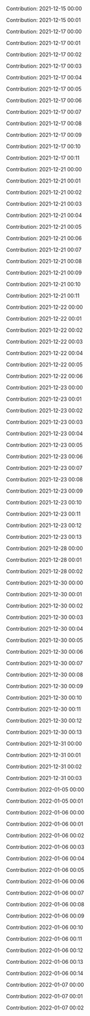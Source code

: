 Contribution: 2021-12-15 00:00

Contribution: 2021-12-15 00:01

Contribution: 2021-12-17 00:00

Contribution: 2021-12-17 00:01

Contribution: 2021-12-17 00:02

Contribution: 2021-12-17 00:03

Contribution: 2021-12-17 00:04

Contribution: 2021-12-17 00:05

Contribution: 2021-12-17 00:06

Contribution: 2021-12-17 00:07

Contribution: 2021-12-17 00:08

Contribution: 2021-12-17 00:09

Contribution: 2021-12-17 00:10

Contribution: 2021-12-17 00:11

Contribution: 2021-12-21 00:00

Contribution: 2021-12-21 00:01

Contribution: 2021-12-21 00:02

Contribution: 2021-12-21 00:03

Contribution: 2021-12-21 00:04

Contribution: 2021-12-21 00:05

Contribution: 2021-12-21 00:06

Contribution: 2021-12-21 00:07

Contribution: 2021-12-21 00:08

Contribution: 2021-12-21 00:09

Contribution: 2021-12-21 00:10

Contribution: 2021-12-21 00:11

Contribution: 2021-12-22 00:00

Contribution: 2021-12-22 00:01

Contribution: 2021-12-22 00:02

Contribution: 2021-12-22 00:03

Contribution: 2021-12-22 00:04

Contribution: 2021-12-22 00:05

Contribution: 2021-12-22 00:06

Contribution: 2021-12-23 00:00

Contribution: 2021-12-23 00:01

Contribution: 2021-12-23 00:02

Contribution: 2021-12-23 00:03

Contribution: 2021-12-23 00:04

Contribution: 2021-12-23 00:05

Contribution: 2021-12-23 00:06

Contribution: 2021-12-23 00:07

Contribution: 2021-12-23 00:08

Contribution: 2021-12-23 00:09

Contribution: 2021-12-23 00:10

Contribution: 2021-12-23 00:11

Contribution: 2021-12-23 00:12

Contribution: 2021-12-23 00:13

Contribution: 2021-12-28 00:00

Contribution: 2021-12-28 00:01

Contribution: 2021-12-28 00:02

Contribution: 2021-12-30 00:00

Contribution: 2021-12-30 00:01

Contribution: 2021-12-30 00:02

Contribution: 2021-12-30 00:03

Contribution: 2021-12-30 00:04

Contribution: 2021-12-30 00:05

Contribution: 2021-12-30 00:06

Contribution: 2021-12-30 00:07

Contribution: 2021-12-30 00:08

Contribution: 2021-12-30 00:09

Contribution: 2021-12-30 00:10

Contribution: 2021-12-30 00:11

Contribution: 2021-12-30 00:12

Contribution: 2021-12-30 00:13

Contribution: 2021-12-31 00:00

Contribution: 2021-12-31 00:01

Contribution: 2021-12-31 00:02

Contribution: 2021-12-31 00:03

Contribution: 2022-01-05 00:00

Contribution: 2022-01-05 00:01

Contribution: 2022-01-06 00:00

Contribution: 2022-01-06 00:01

Contribution: 2022-01-06 00:02

Contribution: 2022-01-06 00:03

Contribution: 2022-01-06 00:04

Contribution: 2022-01-06 00:05

Contribution: 2022-01-06 00:06

Contribution: 2022-01-06 00:07

Contribution: 2022-01-06 00:08

Contribution: 2022-01-06 00:09

Contribution: 2022-01-06 00:10

Contribution: 2022-01-06 00:11

Contribution: 2022-01-06 00:12

Contribution: 2022-01-06 00:13

Contribution: 2022-01-06 00:14

Contribution: 2022-01-07 00:00

Contribution: 2022-01-07 00:01

Contribution: 2022-01-07 00:02


